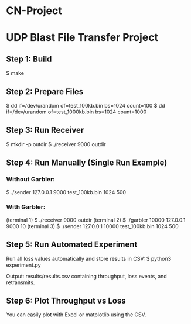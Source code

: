 # CN-Project

# UDP Blast File Transfer Project

## Step 1: Build
$ make

## Step 2: Prepare Files
$ dd if=/dev/urandom of=test_100kb.bin bs=1024 count=100
$ dd if=/dev/urandom of=test_1000kb.bin bs=1024 count=1000

## Step 3: Run Receiver
$ mkdir -p outdir
$ ./receiver 9000 outdir

## Step 4: Run Manually (Single Run Example)
### Without Garbler:
$ ./sender 127.0.0.1 9000 test_100kb.bin 1024 500

### With Garbler:
(terminal 1)
$ ./receiver 9000 outdir
(terminal 2)
$ ./garbler 10000 127.0.0.1 9000 10
(terminal 3)
$ ./sender 127.0.0.1 10000 test_100kb.bin 1024 500

## Step 5: Run Automated Experiment
Run all loss values automatically and store results in CSV:
$ python3 experiment.py

Output: results/results.csv containing throughput, loss events, and retransmits.

## Step 6: Plot Throughput vs Loss
You can easily plot with Excel or matplotlib using the CSV.
